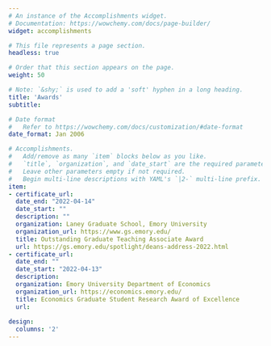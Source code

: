 ```yaml
---
# An instance of the Accomplishments widget.
# Documentation: https://wowchemy.com/docs/page-builder/
widget: accomplishments

# This file represents a page section.
headless: true

# Order that this section appears on the page.
weight: 50

# Note: `&shy;` is used to add a 'soft' hyphen in a long heading.
title: 'Awards'
subtitle:

# Date format
#   Refer to https://wowchemy.com/docs/customization/#date-format
date_format: Jan 2006

# Accomplishments.
#   Add/remove as many `item` blocks below as you like.
#   `title`, `organization`, and `date_start` are the required parameters.
#   Leave other parameters empty if not required.
#   Begin multi-line descriptions with YAML's `|2-` multi-line prefix.
item:
- certificate_url: 
  date_end: "2022-04-14"
  date_start: ""
  description: ""
  organization: Laney Graduate School, Emory University
  organization_url: https://www.gs.emory.edu/
  title: Outstanding Graduate Teaching Associate Award
  url: https://gs.emory.edu/spotlight/deans-address-2022.html
- certificate_url: 
  date_end: ""
  date_start: "2022-04-13"
  description: 
  organization: Emory University Department of Economics
  organization_url: https://economics.emory.edu/
  title: Economics Graduate Student Research Award of Excellence
  url:
  
design:
  columns: '2' 
---
```

